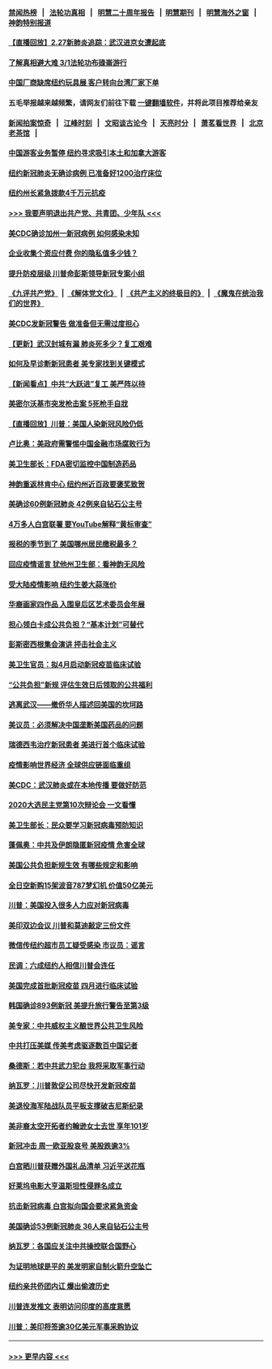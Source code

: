 #### [禁闻热榜](热点新闻.md?=0)  &nbsp;&nbsp;|&nbsp;&nbsp; [法轮功真相](https://github.com/gfw-breaker/truth/blob/master/README.md?=0) &nbsp;&nbsp;|&nbsp;&nbsp; [明慧二十周年报告](https://github.com/gfw-breaker/mh-reports/blob/master/README.md?=0) &nbsp;&nbsp;|&nbsp;&nbsp;[明慧期刊](https://github.com/gfw-breaker/mh-qikan) &nbsp;&nbsp;|&nbsp;&nbsp; [明慧海外之窗](https://github.com/gfw-breaker/mh-news/blob/master/README.md?=0) &nbsp;&nbsp;|&nbsp;&nbsp; [神韵特别报道](https://github.com/gfw-breaker/mh-news/blob/master/shenyun.md?=0)
#### [【直播回放】2.27新肺炎追踪：武汉进京女遭起底](../pages/nsc412/n11900415.md?t=02280102) 
#### [了解真相避大难  3/1法轮功布碌崙游行](../pages/nsc412/n11899501.md?t=02280102) 
#### [中国厂商缺席纽约玩具展  客户转向台湾厂家下单](../pages/nsc412/n11899505.md?t=02280102) 
#### 五毛举报越来越频繁，请网友们前往下载 [一键翻墙软件](https://github.com/gfw-breaker/ssr-accounts)，并将此项目推荐给亲友
#### [新闻拍案惊奇](https://github.com/gfw-breaker/banned-news/blob/master/pages/link4.md) &nbsp;&nbsp;|&nbsp;&nbsp; [江峰时刻](https://github.com/gfw-breaker/banned-news/blob/master/pages/link4.md) &nbsp;&nbsp;|&nbsp;&nbsp; [文昭谈古论今](https://github.com/gfw-breaker/banned-news/blob/master/pages/link4.md) &nbsp;&nbsp;|&nbsp;&nbsp; [天亮时分](https://github.com/gfw-breaker/banned-news/blob/master/pages/link4.md) &nbsp;&nbsp;|&nbsp;&nbsp; [萧茗看世界](https://github.com/gfw-breaker/banned-news/blob/master/pages/link4.md) &nbsp;&nbsp;|&nbsp;&nbsp; [北京老茶馆](https://github.com/gfw-breaker/banned-news/blob/master/pages/link4.md) &nbsp;&nbsp;|&nbsp;&nbsp; 
#### [中国游客业务暂停  纽约寻求吸引本土和加拿大游客](../pages/nsc412/n11899492.md?t=02280102) 
#### [纽约新冠肺炎无确诊病例  已准备好1200治疗床位](../pages/nsc412/n11899474.md?t=02280102) 
#### [纽约州长紧急拨款4千万元抗疫](../pages/nsc412/n11899477.md?t=02280102) 
#### [>>> 我要声明退出共产党、共青团、少年队 <<<](https://github.com/begood0513/goodnews/blob/master/quit/letter.md) 
#### [美CDC确诊加州一新冠病例 如何感染未知](../pages/nsc412/n11899165.md?t=02280102) 
#### [企业收集个资应付费 你的隐私值多少钱？](../pages/nsc412/n11898097.md?t=02280102) 
#### [提升防疫层级 川普命彭斯领导新冠专案小组](../pages/nsc412/n11898934.md?t=02280102) 
#### [《九评共产党》](https://github.com/begood0513/9ping.md/blob/master/README.md) &nbsp;|&nbsp; [《解体党文化》](../../../../jtdwh.md/blob/master/README.md)  &nbsp;|&nbsp; [《共产主义的终极目的》](../../../../gczydzjmd.md/blob/master/README.md) &nbsp;|&nbsp; [《魔鬼在统治我们的世界》](../../../../mgztzwmdsj.md/blob/master/README.md) 
#### [美CDC发新冠警告 做准备但无需过度担心](../pages/nsc412/n11898923.md?t=02280102) 
#### [【更新】武汉封城有漏 肺炎死多少？复工艰难](../pages/nsc412/n11890652.md?t=02280102) 
#### [如何及早诊断新冠患者 美专家找到关键模式](../pages/nsc412/n11898626.md?t=02280102) 
#### [【新闻看点】中共“大跃进”复工 美严阵以待](../pages/nsc412/n11898221.md?t=02280102) 
#### [美密尔沃基市突发枪击案 5死枪手自戕](../pages/nsc412/n11898687.md?t=02280102) 
#### [【直播回放】川普：美国人染新冠风险仍低](../pages/nsc412/n11898088.md?t=02280102) 
#### [卢比奥：美政府需警惕中国金融市场腐败行为](../pages/nsc412/n11898327.md?t=02280102) 
#### [美卫生部长：FDA密切监控中国制造药品](../pages/nsc412/n11898231.md?t=02280102) 
#### [神韵重返林肯中心 纽约州近百政要褒奖致贺](../pages/nsc412/n11893366.md?t=02280102) 
#### [美确诊60例新冠肺炎 42例来自钻石公主号](../pages/nsc412/n11898098.md?t=02280102) 
#### [4万多人白宫联署 要YouTube解释“黄标审查”](../pages/nsc412/n11897803.md?t=02280102) 
#### [报税的季节到了 美国哪州居民缴税最多？](../pages/nsc412/n11897626.md?t=02280102) 
#### [回应疫情谣言 犹他州卫生部：看神韵无风险](../pages/nsc412/n11896078.md?t=02280102) 
#### [受大陆疫情影响  纽约生姜大蒜涨价](../pages/nsc412/n11896485.md?t=02280102) 
#### [华裔画家四作品  入围皇后区艺术委员会年展](../pages/nsc412/n11896497.md?t=02280102) 
#### [担心领白卡成公共负担？“基本计划”可替代](../pages/nsc412/n11896478.md?t=02280102) 
#### [彭斯密西根集会演讲 抨击社会主义](../pages/nsc412/n11896543.md?t=02280102) 
#### [美卫生官员：拟4月启动新冠疫苗临床试验](../pages/nsc412/n11896357.md?t=02280102) 
#### [“公共负担”新规  评估生效日后领取的公共福利](../pages/nsc412/n11893847.md?t=02280102) 
#### [逃离武汉——撤侨华人描述回美国的坎坷路](../pages/nsc412/n11895897.md?t=02280102) 
#### [美议员：必须解决中国垄断美国药品的问题](../pages/nsc412/n11895991.md?t=02280102) 
#### [瑞德西韦治疗新冠患者 美进行首个临床试验](../pages/nsc412/n11895845.md?t=02280102) 
#### [疫情影响世界经济 全球供应链面临重组](../pages/nsc412/n11895634.md?t=02280102) 
#### [美CDC：武汉肺炎或在本地传播 要做好防范](../pages/nsc412/n11895597.md?t=02280102) 
#### [2020大选民主党第10次辩论会 一文看懂](../pages/nsc412/n11895486.md?t=02280102) 
#### [美卫生部长：民众要学习新冠病毒预防知识](../pages/nsc412/n11895308.md?t=02280102) 
#### [蓬佩奥：中共及伊朗隐匿新冠疫情 危害全球](../pages/nsc412/n11895492.md?t=02280102) 
#### [美国公共负担新规生效 有哪些规定和影响](../pages/nsc412/n11893866.md?t=02280102) 
#### [全日空新购15架波音787梦幻机 价值50亿美元](../pages/nsc412/n11895154.md?t=02280102) 
#### [川普：美国投入很多人力应对新冠病毒](../pages/nsc412/n11894977.md?t=02280102) 
#### [美印双边会议 川普和莫迪敲定三份文件](../pages/nsc412/n11894247.md?t=02280102) 
#### [微信传纽约超市员工疑受感染  市议员：谣言](../pages/nsc412/n11893861.md?t=02280102) 
#### [民调：六成纽约人相信川普会连任](../pages/nsc412/n11893884.md?t=02280102) 
#### [美国完成首批新冠疫苗 四月进行临床试验](../pages/nsc412/n11893526.md?t=02280102) 
#### [韩国确诊893例新冠 美提升旅行警告至第3级](../pages/nsc412/n11893662.md?t=02280102) 
#### [美专家：中共威权主义酿世界公共卫生风险](../pages/nsc412/n11893474.md?t=02280102) 
#### [中共打压美媒 传美考虑驱逐数百中国记者](../pages/nsc412/n11893178.md?t=02280102) 
#### [桑德斯：若中共武力犯台 我将采取军事行动](../pages/nsc412/n11893282.md?t=02280102) 
#### [纳瓦罗：川普敦促公司尽快开发新冠疫苗](../pages/nsc412/n11893211.md?t=02280102) 
#### [美退役海军陆战队员平板支撑破吉尼斯纪录](../pages/nsc412/n11893022.md?t=02280102) 
#### [美非裔太空开拓者约翰逊女士去世 享年101岁](../pages/nsc412/n11892917.md?t=02280102) 
#### [新冠冲击 周一欧亚股哀号 美股跌逾3%](../pages/nsc412/n11892648.md?t=02280102) 
#### [白宫晒川普获赠外国礼品清单 习近平送花瓶](../pages/nsc412/n11892985.md?t=02280102) 
#### [好莱坞电影大亨温斯坦性侵罪名成立](../pages/nsc412/n11892907.md?t=02280102) 
#### [抗击新冠病毒 白宫拟向国会要求紧急资金](../pages/nsc412/n11892943.md?t=02280102) 
#### [美国确诊53例新冠肺炎 36人来自钻石公主号](../pages/nsc412/n11892877.md?t=02280102) 
#### [纳瓦罗：各国应关注中共操控联合国野心](../pages/nsc412/n11892856.md?t=02280102) 
#### [为证明地球是平的 美发明家自制火箭升空坠亡](../pages/nsc412/n11892645.md?t=02280102) 
#### [纽约亲共侨团内讧 爆出偷渡历史](../pages/nsc412/n11891235.md?t=02280102) 
#### [川普连发推文 表明访问印度的高度意愿](../pages/nsc412/n11891927.md?t=02280102) 
#### [川普：美印将签逾30亿美元军事采购协议](../pages/nsc412/n11892494.md?t=02280102) 

----
#### [ >>> 更早内容 <<< ](../indexes/nsc412-earlier.md)
